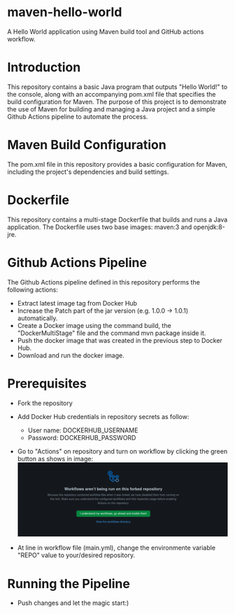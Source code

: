 
#  maven-hello-world

A Hello World application using Maven build tool and GitHub actions workflow.

#  Introduction

This repository contains a basic Java program that outputs "Hello World!" to the console, along with an accompanying pom.xml file that specifies the build configuration for Maven. The purpose of this project is to demonstrate the use of Maven for building and managing a Java project and a simple Github Actions pipeline to automate the process.


#  Maven Build Configuration

The pom.xml file in this repository provides a basic configuration for Maven, including the project's dependencies and build settings.

#  Dockerfile

This repository contains a multi-stage Dockerfile that builds and runs a Java application. The Dockerfile uses two base images: maven:3 and openjdk:8-jre.


#  Github Actions Pipeline

The Github Actions pipeline defined in this repository performs the following actions:

- Extract latest image tag from Docker Hub
- Increase the Patch part of the jar version (e.g. 1.0.0 -> 1.0.1) automatically.
- Create a Docker image using the command build, the "DockerMultiStage" file and the command mvn package inside it.
- Push the docker image that was created in the previous step to Docker Hub.
- Download and run the docker image.

#  Prerequisites

- Fork the repository
- Add Docker Hub credentials in repository secrets as follow:
    - User name: DOCKERHUB_USERNAME
    - Password: DOCKERHUB_PASSWORD
- Go to "Actions" on repository and turn on workflow by clicking the green button as shows in image:
![Screenshot](images/workflowimg.png)

- At line in workflow file (main.yml), change the environmente variable "REPO" value to your/desired repository.

#  Running the Pipeline
- Push changes and let the magic start:)

